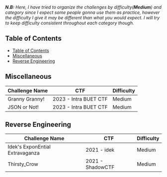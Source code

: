 ***N.B:***  *Here, I have tried to organize the challenges by difficulty(**Medium**) and category since I expect some people gonna use them as practice, however the difficulty I give it may be different than what you would expect. I will try to keep difficulty consistent throughout each category though.*

## Table of Contents
- [Table of Contents](#table-of-contents)
- [Miscellaneous](#miscellaneous)
- [Reverse Engineering](#reverse-engineering)


## Miscellaneous

| Challenge Name | CTF                   | Difficulty |
| -------------- | --------------------- | ---------- |
| Granny Granny! | 2023 - Intra BUET CTF | Medium     |
| JSON or Not!   | 2023 - Intra BUET CTF | Medium     |

## Reverse Engineering

| Challenge Name                  | CTF              | Difficulty |
| ------------------------------- | ---------------- | ---------- |
| Idek's ExponEntial Extravaganza | 2021 - idek      | Medium     |
| Thirsty_Crow                    | 2021 - ShadowCTF | Medium     |

